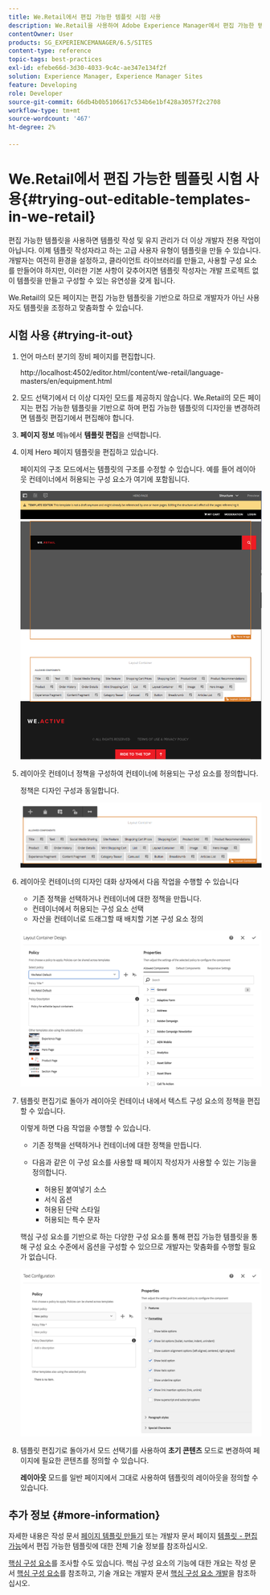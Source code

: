 ```yaml
---
title: We.Retail에서 편집 가능한 템플릿 시험 사용
description: We.Retail을 사용하여 Adobe Experience Manager에서 편집 가능한 템플릿을 테스트하는 방법을 알아봅니다.
contentOwner: User
products: SG_EXPERIENCEMANAGER/6.5/SITES
content-type: reference
topic-tags: best-practices
exl-id: efebe66d-3d30-4033-9c4c-ae347e134f2f
solution: Experience Manager, Experience Manager Sites
feature: Developing
role: Developer
source-git-commit: 66db4b0b5106617c534b6e1bf428a3057f2c2708
workflow-type: tm+mt
source-wordcount: '467'
ht-degree: 2%

---
```


# We.Retail에서 편집 가능한 템플릿 시험 사용{#trying-out-editable-templates-in-we-retail}

편집 가능한 템플릿을 사용하면 템플릿 작성 및 유지 관리가 더 이상 개발자 전용 작업이 아닙니다. 이제 템플릿 작성자라고 하는 고급 사용자 유형이 템플릿을 만들 수 있습니다. 개발자는 여전히 환경을 설정하고, 클라이언트 라이브러리를 만들고, 사용할 구성 요소를 만들어야 하지만, 이러한 기본 사항이 갖추어지면 템플릿 작성자는 개발 프로젝트 없이 템플릿을 만들고 구성할 수 있는 유연성을 갖게 됩니다.

We.Retail의 모든 페이지는 편집 가능한 템플릿을 기반으로 하므로 개발자가 아닌 사용자도 템플릿을 조정하고 맞춤화할 수 있습니다.

## 시험 사용 {#trying-it-out}

1. 언어 마스터 분기의 장비 페이지를 편집합니다.

   http://localhost:4502/editor.html/content/we-retail/language-masters/en/equipment.html

1. 모드 선택기에서 더 이상 디자인 모드를 제공하지 않습니다. We.Retail의 모든 페이지는 편집 가능한 템플릿을 기반으로 하며 편집 가능한 템플릿의 디자인을 변경하려면 템플릿 편집기에서 편집해야 합니다.
1. **페이지 정보** 메뉴에서 **템플릿 편집**&#x200B;을 선택합니다.
1. 이제 Hero 페이지 템플릿을 편집하고 있습니다.

   페이지의 구조 모드에서는 템플릿의 구조를 수정할 수 있습니다. 예를 들어 레이아웃 컨테이너에서 허용되는 구성 요소가 여기에 포함됩니다.

   ![chlimage_1-138](assets/chlimage_1-138.png)

1. 레이아웃 컨테이너 정책을 구성하여 컨테이너에 허용되는 구성 요소를 정의합니다.

   정책은 디자인 구성과 동일합니다.

   ![chlimage_1-139](assets/chlimage_1-139.png)

1. 레이아웃 컨테이너의 디자인 대화 상자에서 다음 작업을 수행할 수 있습니다

   * 기존 정책을 선택하거나 컨테이너에 대한 정책을 만듭니다.
   * 컨테이너에서 허용되는 구성 요소 선택
   * 자산을 컨테이너로 드래그할 때 배치할 기본 구성 요소 정의

   ![chlimage_1-140](assets/chlimage_1-140.png)

1. 템플릿 편집기로 돌아가 레이아웃 컨테이너 내에서 텍스트 구성 요소의 정책을 편집할 수 있습니다.

   이렇게 하면 다음 작업을 수행할 수 있습니다.

   * 기존 정책을 선택하거나 컨테이너에 대한 정책을 만듭니다.
   * 다음과 같은 이 구성 요소를 사용할 때 페이지 작성자가 사용할 수 있는 기능을 정의합니다.

      * 허용된 붙여넣기 소스
      * 서식 옵션
      * 허용된 단락 스타일
      * 허용되는 특수 문자

   핵심 구성 요소를 기반으로 하는 다양한 구성 요소를 통해 편집 가능한 템플릿을 통해 구성 요소 수준에서 옵션을 구성할 수 있으므로 개발자는 맞춤화를 수행할 필요가 없습니다.

   ![chlimage_1-141](assets/chlimage_1-141.png)

1. 템플릿 편집기로 돌아가서 모드 선택기를 사용하여 **초기 콘텐츠** 모드로 변경하여 페이지에 필요한 콘텐츠를 정의할 수 있습니다.

   **레이아웃** 모드를 일반 페이지에서 그대로 사용하여 템플릿의 레이아웃을 정의할 수 있습니다.

## 추가 정보 {#more-information}

자세한 내용은 작성 문서 [페이지 템플릿 만들기](/help/sites-authoring/templates.md) 또는 개발자 문서 페이지 [템플릿 - 편집 가능](/help/sites-developing/page-templates-editable.md)에서 편집 가능한 템플릿에 대한 전체 기술 정보를 참조하십시오.

[핵심 구성 요소](/help/sites-developing/we-retail-core-components.md)를 조사할 수도 있습니다. 핵심 구성 요소의 기능에 대한 개요는 작성 문서 [핵심 구성 요소](https://experienceleague.adobe.com/docs/experience-manager-core-components/using/introduction.html?lang=ko-KR)를 참조하고, 기술 개요는 개발자 문서 [핵심 구성 요소 개발](https://helpx.adobe.com/kr/experience-manager/core-components/using/developing.html)을 참조하십시오.
